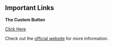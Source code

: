 ## Important Links

**The Custom Button**

[Click Here](https://xlinesoft.com/phprunner/docs/button_getcurrentrecord.htm)

Check out the [official website](https://xlinesoft.com/phprunner/docs/button_getcurrentrecord.htm) for more information.
